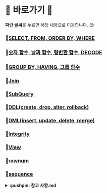 # :cherry_blossom: 바로가기 :cherry_blossom:
**파란 글씨**를 누르면 해당 내용으로 이동합니다. 😊

### :pushpin:[SELECT, FROM, ORDER BY, WHERE](./01SELECT_FROM_ORDERBY_WHERE.sql)

### :pushpin:[숫자 함수, 날짜 함수, 형변환 함수, DECODE](./02Functions.sql)

### :pushpin:[GROUP BY, HAVING, 그룹 함수](./03SelectGroupFunction.sql)

### :pushpin:[Join](./06Join.sql)

### :pushpin:[SubQuery](./05SubQuery.sql)

### :pushpin:[DDL(create, drop, alter, rollback)](./06DDL.sql)

### :pushpin:[DML(insert, update, delete, merge)](./07DML.sql)

### :pushpin:[Integrity](./08Integrity.sql)

### :pushpin:[View](./09View.sql)

### :pushpin:[rownum](./10Rownum.sql)

### :pushpin:[sequence](./11Sequence.sql)

<details>
    <summary><strong>:pushpin: 참고 사항.md</strong></summary><br>
    &nbsp;&nbsp;&nbsp;&nbsp;&nbsp;&nbsp;- 참고 사이트<br>
    &nbsp;&nbsp;&nbsp;&nbsp;&nbsp;&nbsp;- 문자 입력시 주의사항<br>
    &nbsp;&nbsp;&nbsp;&nbsp;&nbsp;&nbsp;- 부정 연산자<br>
    &nbsp;&nbsp;&nbsp;&nbsp;&nbsp;&nbsp;- 화면 설정<br>
    &nbsp;&nbsp;&nbsp;&nbsp;&nbsp;&nbsp;- dual 테이블<br>
    &nbsp;&nbsp;&nbsp;&nbsp;&nbsp;&nbsp;- 별칭<br>
    &nbsp;&nbsp;&nbsp;&nbsp;&nbsp;&nbsp;- nvl 함수<br>
    &nbsp;&nbsp;&nbsp;&nbsp;&nbsp;&nbsp;- 불필요한 table 삭제 명령어<br>
    &nbsp;&nbsp;&nbsp;&nbsp;&nbsp;&nbsp;- 데이터 타입<br>
    &nbsp;&nbsp;&nbsp;&nbsp;&nbsp;&nbsp;- REM(주석)<br>
    &nbsp;&nbsp;&nbsp;&nbsp;&nbsp;&nbsp;- 실행 속도 확인 명령어<br>
</details>